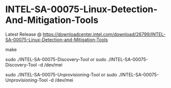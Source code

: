 # INTEL-SA-00075-Linux-Detection-And-Mitigation-Tools

Latest Release @ https://downloadcenter.intel.com/download/26799/INTEL-SA-00075-Linux-Detection-and-Mitigation-Tools

make

sudo ./INTEL-SA-00075-Discovery-Tool or sudo ./INTEL-SA-00075-Discovery-Tool -d /dev/mei

sudo ./INTEL-SA-00075-Unprovisioning-Tool or sudo ./INTEL-SA-00075-Unprovisioning-Tool -d /dev/mei
